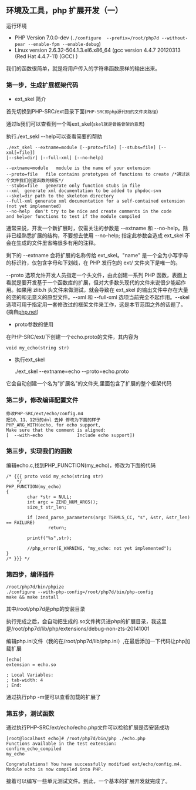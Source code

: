 ## 环境及工具，php 扩展开发（一） ##

运行环境

- PHP Version 7.0.0-dev (`./configure  --prefix=/root/php7d --without-pear --enable-fpm --enable-debug`)
- Linux version 2.6.32-504.1.3.el6.x86_64 (gcc version 4.4.7 20120313 (Red Hat 4.4.7-11) (GCC) )

我们的函数很简单，就是将用户传入的字符串函数原样的输出出来。

### 第一步，生成扩展框架代码 ###

- ext_skel 简介
	
首先切换到PHP-SRC/ext目录下面(`PHP-SRC即php源代码的文件夹路径`)

通过ls我们可以查看到一个叫ext_skel(`skel就是骨骼骨架的意思`)

执行./ext_sekl --help可以查看简要的帮助

	./ext_skel --extname=module [--proto=file] [--stubs=file] [--xml[=file]]
	[--skel=dir] [--full-xml] [--no-help]
	
	--extname=module   module is the name of your extension
	--proto=file   file contains prototypes of functions to create /*通过这个文件我们创建函数的模板*/
	--stubs=file   generate only function stubs in file
	--xml  generate xml documentation to be added to phpdoc-svn
	--skel=dir path to the skeleton directory
	--full-xml generate xml documentation for a self-contained extension
	(not yet implemented)
	--no-help  don't try to be nice and create comments in the code
	and helper functions to test if the module compiled


通常来说，开发一个新扩展时，仅需关注的参数是 --extname 和 --no-help。除非已经熟悉扩展的结构，不要想去使用 --no-help; 指定此参数会造成 ext_skel 不会在生成的文件里省略很多有用的注释。

剩下的 --extname 会将扩展的名称传给 ext_skel。"name" 是一个全为小写字母的标识符，仅包含字母和下划线，在 PHP 发行包的 ext/ 文件夹下是唯一的。

--proto 选项允许开发人员指定一个头文件，由此创建一系列 PHP 函数，表面上看就是要开发基于一个函数库的扩展，但对大多数头现代的文件来说很少能起作用。如果用 zlib.h 头文件来做测试，就会导致在 ext_skel 的输出文件中存在大量的空的和无意义的原型文件。--xml 和 --full-xml 选项当前完全不起作用。--skel 选项可用于指定用一套修改过的框架文件来工作，这是本节范围之外的话题了。
(摘自[php.net](http://php.net/manual/zh/internals2.buildsys.skeleton.php))

- proto参数的使用

在PHP-SRC/ext/下创建一个echo.proto的文件，其内容为
	
	void my_echo(string str)

- 执行ext_skel

	./ext_skel --extname=echo --proto=echo.proto

它会自动创建一个名为"扩展名"的文件夹,里面包含了扩展的整个框架代码


### 第二步，修改编译配置文件 ###

	修改PHP-SRC/ext/echo/config.m4
	把10、11、12行的dnl 去掉 修改为下面的样子
	PHP_ARG_WITH(echo, for echo support,
	Make sure that the comment is aligned:
	[  --with-echo             Include echo support])
 
### 第三步，实现我们的函数 ###
	
编辑echo.c,找到PHP_FUNCTION(my_echo)，修改为下面的代码

	/* {{{ proto void my_echo(string str)
	    */
	PHP_FUNCTION(my_echo)
	{
	        char *str = NULL;
	        int argc = ZEND_NUM_ARGS();
	        size_t str_len;
	
	        if (zend_parse_parameters(argc TSRMLS_CC, "s", &str, &str_len) == FAILURE)
	                return;
	
	        printf("%s",str);
	
	        //php_error(E_WARNING, "my_echo: not yet implemented");
	}
	/* }}} */

### 第四步，编译插件 ###

	/root/php7d/bin/phpize
	./configure --with-php-config=/root/php7d/bin/php-config
	make && make install

其中/root/php7d是php的安装目录

执行完成之后，会自动把生成的.so文件拷贝进php的扩展目录，我这里是/root/php7d/lib/php/extensions/debug-non-zts-20141001
	
编辑php.ini文件（我的在/root/php7d/lib/php.ini）,在最后添加一下代码让php加载扩展

	[echo]
	extension = echo.so
	
	; Local Variables:
	; tab-width: 4
	; End:

通过执行php -m便可以查看加载的扩展了

### 第五步，测试函数 ###

通过执行PHP-SRC/ext/echo/echo.php文件可以检验扩展是否安装成功

	[root@localhost echo]# /root/php7d/bin/php ./echo.php
	Functions available in the test extension:
	confirm_echo_compiled
	my_echo
	
	Congratulations! You have successfully modified ext/echo/config.m4. Module echo is now compiled into PHP.

接着可以编写一些单元测试文件。到此，一个基本的扩展开发就完成了。